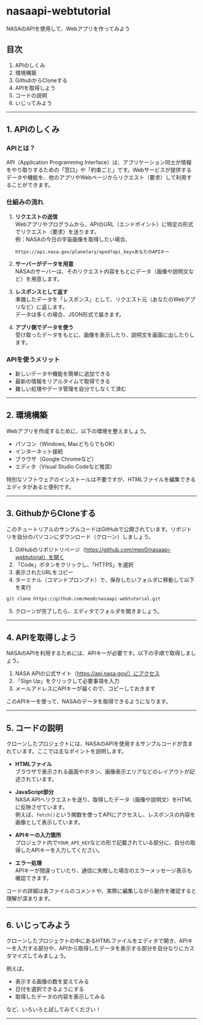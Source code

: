 # nasaapi-webtutorial
NASAのAPIを使用して、Webアプリを作ってみよう

## 目次
1. APIのしくみ
2. 環境構築
3. GithubからCloneする
4. APIを取得しよう
5. コードの説明
6. いじってみよう

---

## 1. APIのしくみ

### APIとは？

API（Application Programming Interface）は、アプリケーション同士が情報をやり取りするための「窓口」や「約束ごと」です。Webサービスが提供するデータや機能を、他のアプリやWebページからリクエスト（要求）して利用することができます。

### 仕組みの流れ

1. **リクエストの送信**  
   Webアプリやプログラムから、APIのURL（エンドポイント）に特定の形式でリクエスト（要求）を送ります。  
   例：NASAの今日の宇宙画像を取得したい場合、  
   ```
   https://api.nasa.gov/planetary/apod?api_key=あなたのAPIキー
   ```

2. **サーバーがデータを用意**  
   NASAのサーバーは、そのリクエスト内容をもとにデータ（画像や説明文など）を用意します。

3. **レスポンスとして返す**  
   準備したデータを「レスポンス」として、リクエスト元（あなたのWebアプリなど）に返します。  
   データは多くの場合、JSON形式で届きます。

4. **アプリ側でデータを使う**  
   受け取ったデータをもとに、画像を表示したり、説明文を画面に出したりします。

### APIを使うメリット

- 新しいデータや機能を簡単に追加できる
- 最新の情報をリアルタイムで取得できる
- 難しい処理やデータ管理を自分でしなくて済む

---

## 2. 環境構築

Webアプリを作成するために、以下の環境を整えましょう。

- パソコン（Windows, MacどちらでもOK）
- インターネット接続
- ブラウザ（Google Chromeなど）
- エディタ（Visual Studio Codeなど推奨）

特別なソフトウェアのインストールは不要ですが、HTMLファイルを編集できるエディタがあると便利です。

---

## 3. GithubからCloneする

このチュートリアルのサンプルコードはGitHubで公開されています。リポジトリを自分のパソコンにダウンロード（クローン）しましょう。

1. GitHubのリポジトリページ（https://github.com/meo0/nasaapi-webtutorial）を開く
2. 「Code」ボタンをクリックし、「HTTPS」を選択
3. 表示されたURLをコピー
4. ターミナル（コマンドプロンプト）で、保存したいフォルダに移動して以下を実行

```sh
git clone https://github.com/meo0/nasaapi-webtutorial.git
```

5. クローンが完了したら、エディタでフォルダを開きましょう。

---

## 4. APIを取得しよう

NASAのAPIを利用するためには、APIキーが必要です。以下の手順で取得しましょう。

1. NASA APIの公式サイト（https://api.nasa.gov/）にアクセス
2. 「Sign Up」をクリックして必要事項を入力
3. メールアドレスにAPIキーが届くので、コピーしておきます

このAPIキーを使って、NASAのデータを取得できるようになります。

---

## 5. コードの説明

クローンしたプロジェクトには、NASAのAPIを使用するサンプルコードが含まれています。ここでは主なポイントを説明します。

- **HTMLファイル**  
  ブラウザで表示される画面やボタン、画像表示エリアなどのレイアウトが記述されています。

- **JavaScript部分**  
  NASA APIへリクエストを送り、取得したデータ（画像や説明文）をHTMLに反映させています。  
  例えば、`fetch()`という関数を使ってAPIにアクセスし、レスポンスの内容を画像として表示しています。

- **APIキーの入力箇所**  
  プロジェクト内で`YOUR_API_KEY`などの形で記載されている部分に、自分の取得したAPIキーを入力してください。

- **エラー処理**  
  APIキーが間違っていたり、通信に失敗した場合のエラーメッセージ表示も確認できます。

コードの詳細は各ファイルのコメントや、実際に編集しながら動作を確認すると理解が深まります。

---

## 6. いじってみよう

クローンしたプロジェクトの中にあるHTMLファイルをエディタで開き、APIキーを入力する部分や、APIから取得したデータを表示する部分を自分なりにカスタマイズしてみましょう。

例えば、
- 表示する画像の数を変えてみる
- 日付を選択できるようにする
- 取得したデータの内容を表示してみる

など、いろいろと試してみてください！

---
